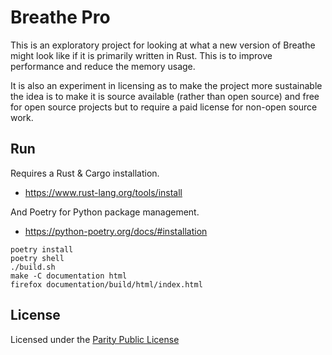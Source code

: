 
# Breathe Pro

This is an exploratory project for looking at what a new version of Breathe might look like if it is primarily written
in Rust. This is to improve performance and reduce the memory usage.

It is also an experiment in licensing as to make the project more sustainable the idea is to make it is source 
available (rather than open source) and free for open source projects but to require a paid license for non-open source
 work.

## Run

Requires a Rust & Cargo installation.

- https://www.rust-lang.org/tools/install

And Poetry for Python package management.

- https://python-poetry.org/docs/#installation

```
poetry install
poetry shell
./build.sh
make -C documentation html
firefox documentation/build/html/index.html
```

## License

Licensed under the [Parity Public License](./LICENSE)
